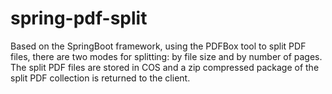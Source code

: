 # spring-pdf-split
Based on the SpringBoot framework, using the PDFBox tool to split PDF files, there are two modes for splitting: by file size and by number of pages. The split PDF files are stored in COS and a zip compressed package of the split PDF collection is returned to the client.
